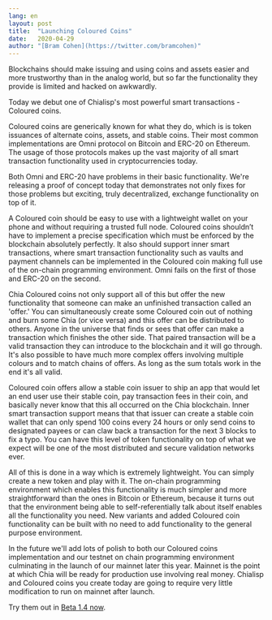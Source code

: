 ```yaml
---
lang: en
layout: post
title:  "Launching Coloured Coins"
date:   2020-04-29
author: "[Bram Cohen](https://twitter.com/bramcohen)"
---
```


Blockchains should make issuing and using coins and assets easier and more trustworthy than in the analog world, but so far the functionality they provide is limited and hacked on awkwardly.

Today we debut one of Chialisp's most powerful smart transactions - Coloured coins.

Coloured coins are generically known for what they do, which is is token issuances of
alternate coins, assets, and stable coins. Their most common implementations are Omni protocol on Bitcoin and ERC-20 on Ethereum. The usage of those protocols makes up the vast majority of all smart transaction functionality used in cryptocurrencies today.

Both Omni and ERC-20 have problems in their basic functionality. We're releasing a proof of concept today that demonstrates not only fixes for those problems but exciting, truly decentralized, exchange functionality on top of it.

A Coloured coin should be easy to use with a lightweight wallet on your phone and without requiring a trusted full node. Coloured coins shouldn’t have to implement a precise specification which must be enforced by the blockchain absolutely perfectly. It also should support inner smart transactions, where smart transaction functionality such as vaults and payment channels can be implemented in the Coloured coin making full use of the on-chain programming environment. Omni fails on the first of those and ERC-20 on the second.

Chia Coloured coins not only support all of this but offer the new functionality that
someone can make an unfinished transaction called an 'offer.' You can simultaneously create
some Coloured coin out of nothing and burn some Chia (or vice versa) and this offer
can be distributed to others. Anyone in the universe that finds or sees that offer can make a transaction which finishes the other side. That paired transaction will be a valid transaction they can introduce to the blockchain and it will go through. It's also possible to have much more complex offers involving multiple colours and to match chains of offers. As long as the sum totals work in the end it's all valid.

Coloured coin offers allow a stable coin issuer to ship an app that would let an end user use their stable coin, pay transaction fees in their coin, and basically never know that this all occurred on the Chia blockchain. Inner smart transaction support means that that issuer can create a stable coin wallet that can only spend 100 coins every 24 hours or only send coins to designated payees or can claw back a transaction for the next 3 blocks to fix a typo. You can have this level of token functionality on top of what we expect will be one of the most distributed and secure validation networks ever.

All of this is done in a way which is extremely lightweight. You can simply create a
new token and play with it. The on-chain programming environment which enables this
functionality is much simpler and more straightforward than the ones in Bitcoin or
Ethereum, because it turns out that the environment being able to self-referentially
talk about itself enables all the functionality you need. New variants and added
Coloured coin functionality can be built with no need to add functionality to the general
purpose environment.

In the future we'll add lots of polish to both our Coloured coins implementation
and our testnet on chain programming environment culminating in the launch of our mainnet
later this year. Mainnet is the point at which Chia will be ready for production use
involving real money. Chialisp and Coloured coins you create today are going to require very little modification to run on mainnet after launch.

Try them out in [Beta 1.4 now](https://github.com/Chia-Network/chia-blockchain).
